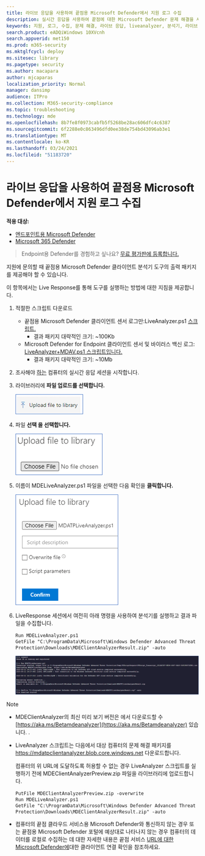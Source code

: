 ```yaml
---
title: 라이브 응답을 사용하여 끝점용 Microsoft Defender에서 지원 로그 수집
description: 실시간 응답을 사용하여 끝점에 대한 Microsoft Defender 문제 해결을 사용하여 로그를 수집하는 방법에 대해 자세히 알아보기
keywords: 지원, 로그, 수집, 문제 해결, 라이브 응답, liveanalyzer, 분석기, 라이브, 응답
search.product: eADQiWindows 10XVcnh
search.appverid: met150
ms.prod: m365-security
ms.mktglfcycl: deploy
ms.sitesec: library
ms.pagetype: security
ms.author: macapara
author: mjcaparas
localization_priority: Normal
manager: dansimp
audience: ITPro
ms.collection: M365-security-compliance
ms.topic: troubleshooting
ms.technology: mde
ms.openlocfilehash: 8b7fe8f0973cabfb5f5268be28ac606dfc4c6387
ms.sourcegitcommit: 6f2288e0c863496dfd0ee38de754bd43096ab3e1
ms.translationtype: MT
ms.contentlocale: ko-KR
ms.lasthandoff: 03/24/2021
ms.locfileid: "51183720"
---
```

# <a name="collect-support-logs-in-microsoft-defender-for-endpoint-using-live-response"></a>라이브 응답을 사용하여 끝점용 Microsoft Defender에서 지원 로그 수집 


**적용 대상:**
- [엔드포인트용 Microsoft Defender](https://go.microsoft.com/fwlink/p/?linkid=2154037)
- [Microsoft 365 Defender](https://go.microsoft.com/fwlink/?linkid=2118804)

> Endpoint용 Defender를 경험하고 싶나요? [무료 평가판에 등록합니다.](https://www.microsoft.com/microsoft-365/windows/microsoft-defender-atp?ocid=docs-wdatp-pullalerts-abovefoldlink) 


지원에 문의할 때 끝점용 Microsoft Defender 클라이언트 분석기 도구의 출력 패키지를 제공해야 할 수 있습니다.

이 항목에서는 Live Response를 통해 도구를 실행하는 방법에 대한 지침을 제공합니다.

1. 적절한 스크립트 다운로드
    * 끝점용 Microsoft Defender 클라이언트 센서 로그만:LiveAnalyzer.ps1 [스크립트.](https://aka.ms/MDELiveAnalyzer)
      - 결과 패키지 대략적인 크기: ~100Kb 
    *  Microsoft Defender for Endpoint 클라이언트 센서 및 바이러스 백신 로그: [LiveAnalyzer+MDAV.ps1 스크립트입니다.](https://aka.ms/MDELiveAnalyzerAV)
       - 결과 패키지 대략적인 크기: ~10Mb 
 
2.  조사해야 [하는](live-response.md#initiate-a-live-response-session-on-a-device) 컴퓨터의 실시간 응답 세션을 시작합니다.

3.  라이브러리에 **파일 업로드를 선택합니다.**

    ![업로드 파일의 이미지](images/upload-file.png)

4. 파일 **선택 을 선택합니다.**

    ![파일 선택 단추의 이미지1](images/choose-file.png)

5. 이름이 MDELiveAnalyzer.ps1 파일을 선택한 다음 확인을 **클릭합니다.**


   ![파일 선택 단추 2의 이미지](images/analyzer-file.png)


6. LiveResponse 세션에서 여전히 아래 명령을 사용하여 분석기를 실행하고 결과 파일을 수집합니다.

    ```console
    Run MDELiveAnalyzer.ps1
    GetFile "C:\ProgramData\Microsoft\Windows Defender Advanced Threat Protection\Downloads\MDEClientAnalyzerResult.zip" -auto
    ```

    ![명령 이미지](images/analyzer-commands.png)


>[!NOTE]
> - MDEClientAnalyzer의 최신 미리 보기 버전은 에서 다운로드할 수 [https://aka.ms/Betamdeanalyzer](https://aka.ms/Betamdeanalyzer) 있습니다. .
> 
> - LiveAnalyzer 스크립트는 다음에서 대상 컴퓨터의 문제 해결 패키지를 https://mdatpclientanalyzer.blob.core.windows.net 다운로드합니다.
> 
>   컴퓨터의 위 URL에 도달하도록 허용할 수 없는 경우 LiveAnalyzer 스크립트를 실행하기 전에 MDEClientAnalyzerPreview.zip 파일을 라이브러리에 업로드합니다.
>
>   ```console
>   PutFile MDEClientAnalyzerPreview.zip -overwrite
>   Run MDELiveAnalyzer.ps1
>   GetFile "C:\ProgramData\Microsoft\Windows Defender Advanced Threat Protection\Downloads\MDEClientAnalyzerResult.zip" -auto
>   ```
> 
> - 컴퓨터의 끝점 클라우드 서비스용 Microsoft Defender와 통신하지 않는 경우 또는 끝점용 Microsoft Defender 포털에 예상대로 나타나지 않는 경우 컴퓨터의 데이터를 로컬로 수집하는 데 대한 자세한 내용은 끝점 서비스 [URL에 대한 Microsoft Defender에](configure-proxy-internet.md#verify-client-connectivity-to-microsoft-defender-atp-service-urls)대한 클라이언트 연결 확인을 참조하세요.
